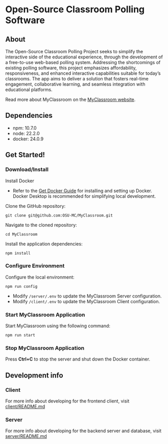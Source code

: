 # Open-Source Classroom Polling Software

## About

The Open-Source Classroom Polling Project seeks to simplify the interactive side of the educational experience, through the development of a free-to-use web-based polling system. Addressing the shortcomings of existing polling software, this project emphasizes affordability, responsiveness, and enhanced interactive capabilities suitable for today’s classrooms. The app aims to deliver a solution that fosters real-time engagement, collaborative learning, and seamless integration with educational platforms.

Read more about MyClassroom on the [MyClassroom website](https://osu-mc.github.io).

## Dependencies

- npm: 10.7.0
- node: 22.2.0
- docker: 24.0.9

## Get Started!

### Download/Install

Install Docker

- Refer to the [Get Docker Guide](https://docs.docker.com/get-docker/) for installing and setting up Docker. Docker Desktop is recommended for simplifying local development.

Clone the GitHub repository:

```
git clone git@github.com:OSU-MC/MyClassroom.git
```

Navigate to the cloned repository:

```
cd MyClassroom
```

Install the application dependencies:

```
npm install
```

### Configure Environment

Configure the local environment:

```
npm run config
```

- Modify `/server/.env` to update the MyClassroom Server configuration.
- Modify `/client/.env` to update the MyClassroom Client configuration.

### Start MyClassroom Application

Start MyClassroom using the following command:

```
npm run start
```

### Stop MyClassroom Application

Press **Ctrl+C** to stop the server and shut down the Docker container.

## Development info

### Client

For more info about developing for the frontend client, visit [client/README.md](https://github.com/OSU-MC/MyClassroom/tree/dev/client)

### Server

For more info about developing for the backend server and database, visit [server/README.md](https://github.com/OSU-MC/MyClassroom/tree/dev/server)
